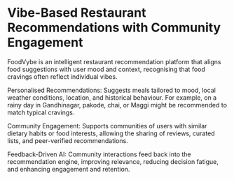 # Vibe-Based Restaurant Recommendations with Community Engagement


FoodVybe is an intelligent restaurant recommendation platform that aligns food suggestions with user mood and context, recognising that food cravings often reflect individual vibes.

Personalised Recommendations: Suggests meals tailored to mood, local weather conditions, location, and historical behaviour. For example, on a rainy day in Gandhinagar, pakode, chai, or Maggi might be recommended to match typical cravings.

Community Engagement: Supports communities of users with similar dietary habits or food interests, allowing the sharing of reviews, curated lists, and peer-verified recommendations.

Feedback-Driven AI: Community interactions feed back into the recommendation engine, improving relevance, reducing decision fatigue, and enhancing engagement and retention.
